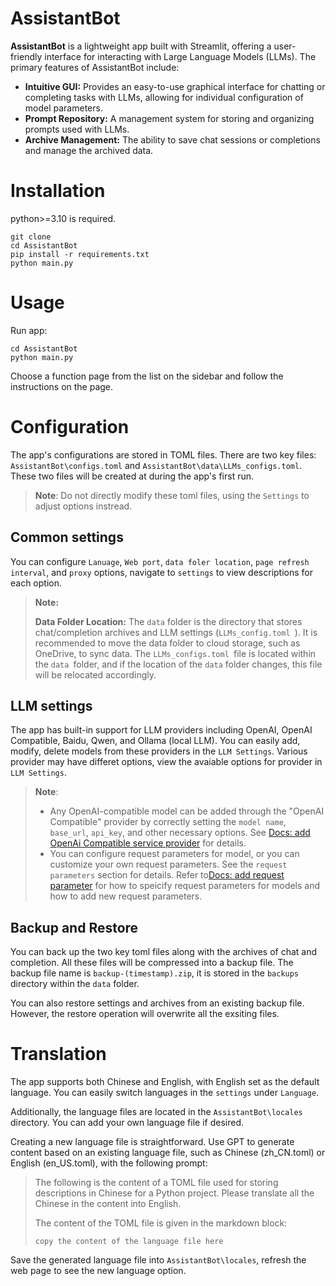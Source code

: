 # AssistantBot

**AssistantBot** is a lightweight app built with Streamlit, offering a user-friendly interface for interacting with Large Language Models (LLMs). The primary features of AssistantBot include:

* **Intuitive GUI:** Provides an easy-to-use graphical interface for chatting or completing tasks with LLMs, allowing for individual configuration of model parameters.
* **Prompt Repository:** A management system for storing and organizing prompts used with LLMs.
* **Archive Management:** The ability to save chat sessions or completions and manage the archived data.

# Installation
python>=3.10 is required.
```
git clone
cd AssistantBot
pip install -r requirements.txt
python main.py
```

# Usage

Run app:

```
cd AssistantBot
python main.py
```

Choose a function page from the list on the sidebar and follow the instructions on the page.

# Configuration

The app's configurations are stored in TOML files. There are two key files: `AssistantBot\configs.toml` and `AssistantBot\data\LLMs_configs.toml`. These two files will be created at during the app's first run.

> **Note**: Do not directly modify these toml files, using the  `Settings` to adjust options instread.

## Common settings

You can configure `Lanuage`, `Web port`, `data foler location`, `page refresh interval`, and `proxy` options,  navigate to `settings` to view descriptions for each option.

> **Note:**
>
> **Data Folder Location:** The `data` folder is the directory that stores chat/completion archives and LLM settings (`LLMs_config.toml `). It is recommended to move the data folder to cloud storage, such as OneDrive, to sync data. The `LLMs_configs.toml `file is located within the `data `folder, and if the location of the `data` folder changes, this file will be relocated accordingly.

## LLM settings

The app has built-in support for LLM providers including OpenAI, OpenAI Compatible, Baidu, Qwen, and Ollama (local LLM). You can easily add, modify, delete models from these providers in the `LLM Settings`. Various provider may have differet options, view the avaiable options for provider in `LLM Settings`.

> **Note**:
>
> - Any OpenAI-compatible model can be added through the "OpenAI Compatible" provider by correctly setting the `model name`, `base_url`, `api_key`, and other necessary options. See [Docs: add OpenAi Compatible service provider](docs/add_openai_compatible_service_provider.md) for details.
> - You can configure request parameters for model, or you can customize your own request parameters. See the `request parameters`  section for details. Refer to[Docs: add request parameter](docs/add_request_parameter.md) for how to speicify request parameters for models and how to add new request parameters.

## Backup and Restore

You can back up the two key toml files along with the archives of chat and completion. All these files will be compressed into a backup file. The backup file name is `backup-(timestamp).zip`, it is stored in the `backups` directory within the  `data`  folder.

You can also restore settings and archives from an existing backup file. However, the restore operation will overwrite all the exsiting files.

# Translation

The app supports both Chinese and English, with English set as the default language. You can easily switch languages in the `settings` under `Language`.

Additionally, the language files are located in the `AssistantBot\locales` directory. You can add your own language file if desired.

Creating a new language file is straightforward. Use GPT to generate content based on an existing language file, such as Chinese (zh_CN.toml) or English (en_US.toml), with the following prompt:

> The following is the content of a TOML file used for storing descriptions in Chinese for a Python project. Please translate all the Chinese in the content into English.
>
> The content of the TOML file is given in the markdown block:
>
> ``copy the content of the language file here``

Save the generated language file into `AssistantBot\locales`,  refresh the web page to see the new language option.
